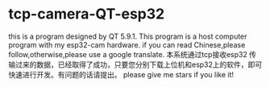 # tcp-camera-QT-esp32
this is a program designed by QT 5.9.1. This program is a host computer program with my esp32-cam hardware.
if you can read Chinese,please follow,otherwise,please use a google translate.
本系统通过tcp接收esp32 传输过来的数据，已经取得了成功，只要您分别下载上位机和esp32上的软件，即可快速进行开发。有问题的话请提出。
please give me stars if you like it!

